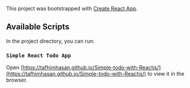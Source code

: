 This project was bootstrapped with [Create React App](https://github.com/facebook/create-react-app).

## Available Scripts

In the project directory, you can run:

### `Simple React Todo App`

Open [https://tafhimhasan.github.io/Simple-todo-with-Reactjs/](https://tafhimhasan.github.io/Simple-todo-with-Reactjs/) to view it in the browser.
